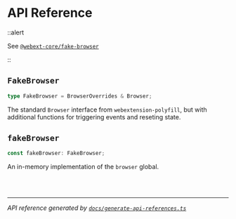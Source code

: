 <!-- GENERATED FILE, DO NOT EDIT -->

# API Reference

::alert

See [`@webext-core/fake-browser`](/fake-browser/installation/)

::

## `FakeBrowser`

```ts
type FakeBrowser = BrowserOverrides & Browser;
```

The standard `Browser` interface from `webextension-polyfill`, but with additional functions for triggering events and reseting state.

## `fakeBrowser`

```ts
const fakeBrowser: FakeBrowser;
```

An in-memory implementation of the `browser` global.

<br/><br/>

---

_API reference generated by [`docs/generate-api-references.ts`](https://github.com/aklinker1/webext-core/blob/main/docs/generate-api-references.ts)_